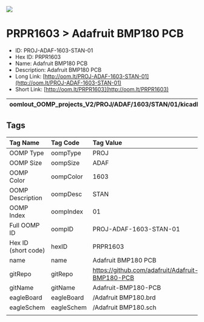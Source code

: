 


  
![][im]
# PRPR1603 > Adafruit BMP180 PCB

- ID: PROJ-ADAF-1603-STAN-01
- Hex ID: PRPR1603
- Name: Adafruit BMP180 PCB
- Description: Adafruit BMP180 PCB
- Long Link: [http://oom.lt/PROJ-ADAF-1603-STAN-01](http://oom.lt/PROJ-ADAF-1603-STAN-01)
- Short Link: [http://oom.lt/PRPR1603](http://oom.lt/PRPR1603)
  

|oomlout_OOMP_projects_V2/PROJ/ADAF/1603/STAN/01/kicadPcb3dFront.png|oomlout_OOMP_projects_V2/PROJ/ADAF/1603/STAN/01/kicadPcb3dBack.png|oomlout_OOMP_projects_V2/PROJ/ADAF/1603/STAN/01/kicadPcb3d.png||
| :---: | :---: | :---: | :---: |

## Tags
  

|Tag Name|Tag Code|Tag Value|
| :--- | :--- | :--- |
|OOMP Type|oompType|PROJ|
|OOMP Size|oompSize|ADAF|
|OOMP Color|oompColor|1603|
|OOMP Description|oompDesc|STAN|
|OOMP Index|oompIndex|01|
|Full OOMP ID|oompID|PROJ-ADAF-1603-STAN-01|
|Hex ID (short code)|hexID|PRPR1603|
|name|name|Adafruit BMP180 PCB|
|gitRepo|gitRepo|https://github.com/adafruit/Adafruit-BMP180-PCB|
|gitName|gitName|Adafruit-BMP180-PCB|
|eagleBoard|eagleBoard|/Adafruit BMP180.brd|
|eagleSchem|eagleSchem|/Adafruit BMP180.sch|
||||



[im]: PROJ/ADAF/1603/STAN/01/kicadPcb3d_450.png
